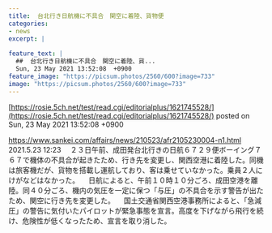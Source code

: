 ```yaml
---
title:  台北行き日航機に不具合　関空に着陸、貨物便  
categories:
- news
excerpt: |
  
feature_text: |
  ##  台北行き日航機に不具合　関空に着陸、貨...
  Sun, 23 May 2021 13:52:08  +0900
feature_image: "https://picsum.photos/2560/600?image=733"
image: "https://picsum.photos/2560/600?image=733"
---
```


[https://rosie.5ch.net/test/read.cgi/editorialplus/1621745528/](https://rosie.5ch.net/test/read.cgi/editorialplus/1621745528/)
posted on Sun, 23 May 2021 13:52:08  +0900

<!--more-->

https://www.sankei.com/affairs/news/210523/afr2105230004-n1.html 2021.5.23 12:23 　２３日午前、成田発台北行きの日航６７２９便ボーイング７６７で機体の不具合が起きたため、行き先を変更し、関西空港に着陸した。同機は旅客機だが、貨物を搭載し運航しており、客は乗せていなかった。乗員２人にけがなどはなかった。 　日航によると、午前１０時１０分ごろ、成田空港を離陸。同４０分ごろ、機内の気圧を一定に保つ「与圧」の不具合を示す警告が出たため、関空に行き先を変更した。 　国土交通省関西空港事務所によると、「急減圧」の警告に気付いたパイロットが緊急事態を宣言。高度を下げながら飛行を続け、危険性が低くなったため、宣言を取り消した。
